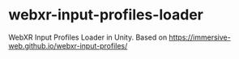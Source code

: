 # webxr-input-profiles-loader
WebXR Input Profiles Loader in Unity. Based on https://immersive-web.github.io/webxr-input-profiles/
